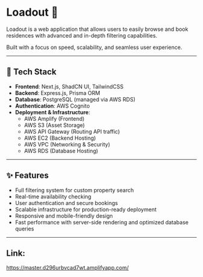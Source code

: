 # Loadout 🏡

Loadout is a web application that allows users to easily browse and book residences with advanced and in-depth filtering capabilities.

Built with a focus on speed, scalability, and seamless user experience.

---

## 🚀 Tech Stack

- **Frontend**: Next.js, ShadCN UI, TailwindCSS
- **Backend**: Express.js, Prisma ORM
- **Database**: PostgreSQL (managed via AWS RDS)
- **Authentication**: AWS Cognito
- **Deployment & Infrastructure**:
  - AWS Amplify (Frontend)
  - AWS S3 (Asset Storage)
  - AWS API Gateway (Routing API traffic)
  - AWS EC2 (Backend Hosting)
  - AWS VPC (Networking & Security)
  - AWS RDS (Database Hosting)

---

## ✨ Features

- Full filtering system for custom property search
- Real-time availability checking
- User authentication and secure bookings
- Scalable infrastructure for production-ready deployment
- Responsive and mobile-friendly design
- Fast performance with server-side rendering and optimized database queries

---

## Link: 
https://master.d296urbvcad7wt.amplifyapp.com/
